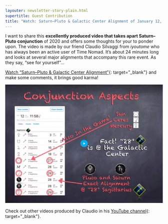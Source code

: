 ```yaml
---
layouter: newsletter-story-plain.html
supertitle: Guest Contribution
title: "Watch: Saturn–Pluto & Galactic Center Alignment of January 12, 2020"
---
```


I want to share this **excellently produced video that takes apart Saturn–Pluto conjunction** of 2020 and offers some thoughts for your to ponder upon. The video is made by our friend Claudio Silvaggi from _iyoutome_ who has always been an active user of Time Nomad. It’s about 24 minutes long and looks at several major alignments that accompany this rare event. As they say, “see for yourself”…

[Watch “Saturn–Pluto & Galactic Center Alignment”](https://www.youtube.com/watch?v=PB02FKtyDbs){: target="_blank"} and make some comments, it brings good karma!

<a href="https://www.youtube.com/watch?v=PB02FKtyDbs" target="_blank"><img loading="lazy" class="inline border" src="/images/newsletters/saturn-pluto-galactic-center-alignment-video.jpg" alt="Saturn–Pluto & Galactic Center Alignment of Jan. 12, 2020"></a>

Check out other videos produced by Claudio in his [YouTube channel](https://www.youtube.com/channel/UC8QQ5TmpIBYaFbfbLDcOjkA/featured){: target="_blank"}.